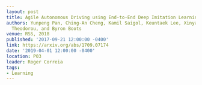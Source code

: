 ```yaml
---
layout: post
title: Agile Autonomous Driving using End-to-End Deep Imitation Learning
authors: Yunpeng Pan, Ching-An Cheng, Kamil Saigol, Keuntaek Lee, Xinyan Yan, Evangelos
  Theodorou, and Byron Boots
venue: RSS, 2018
published: '2017-09-21 12:00:00 -0400'
link: https://arxiv.org/abs/1709.07174
date: '2019-04-01 12:00:00 -0400'
location: P03
leader: Roger Correia
tags:
- Learning
---
```

